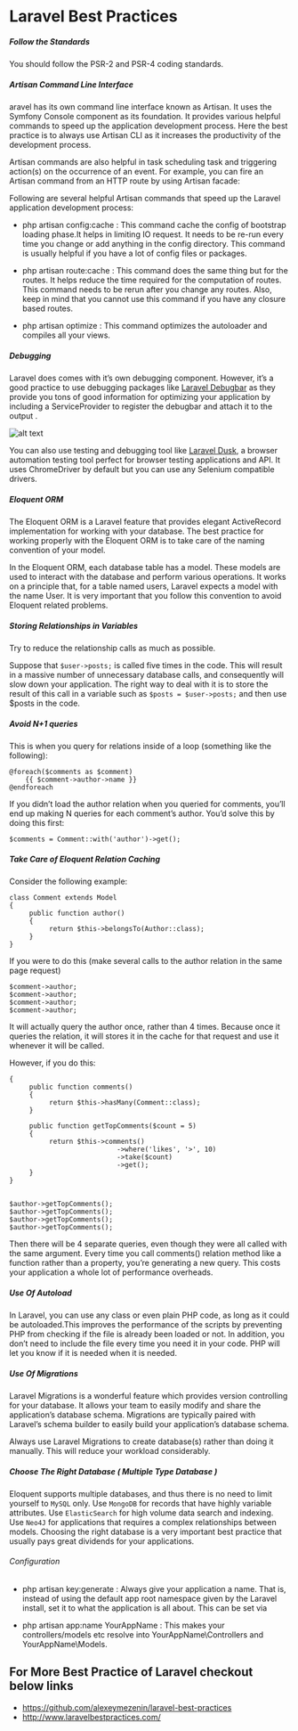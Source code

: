 # Laravel Best Practices

#####  Follow the Standards
You should follow the PSR-2 and PSR-4 coding standards.

#####  Artisan Command Line Interface
aravel has its own command line interface known as Artisan. It uses the Symfony Console component as its foundation. It provides various helpful commands to speed up the application development process. Here the best practice is to always use Artisan CLI as it increases the productivity of the development process.

Artisan commands are also helpful in task scheduling task and triggering action(s) on the occurrence of an event. For example, you can fire an Artisan command from an HTTP route by using Artisan facade:

Following are several helpful Artisan commands that speed up the Laravel application development process:

* php artisan config:cache
: This command cache the config of bootstrap loading phase.It helps in limiting IO request. It needs to be re-run every time you change or add anything in the config directory. This command is  usually helpful if you have a lot of config files or packages.

* php artisan route:cache
: This command does the same thing but for the routes. It helps reduce the time required for the computation of routes. This command needs to be rerun after you change any routes. Also, keep in mind that you cannot use this command if you have any closure based routes.

* php artisan optimize
: This command optimizes the autoloader and compiles all your views.

#####  Debugging
Laravel does comes with it’s own debugging component. However, it’s a good practice to use debugging packages like [Laravel Debugbar](https://laravel.io/forum/02-04-2014-package-laravel-debugbar) as they provide you tons of good information for optimizing your application by including a ServiceProvider to register the debugbar and attach it to the output .

![alt text](https://www.cloudways.com/blog/wp-content/uploads/Laravel-1.png "laravel-debugbar")

You can also use testing and debugging tool like [Laravel Dusk](https://www.cloudways.com/blog/laravel-dusk-testing-todo-app/), a browser automation testing tool perfect for browser testing applications and API. It uses ChromeDriver by default but you can use any Selenium compatible drivers.

#####  Eloquent ORM
The Eloquent ORM is a Laravel feature that provides elegant ActiveRecord implementation for working with your database. The best practice for working properly with the Eloquent ORM is to take care of the naming convention of your model.

In the Eloquent ORM, each database table has a model. These models are used to interact with the database and perform various operations. It works on a principle that, for a table named users, Laravel expects a model with the name User.  It is very important that you follow this convention to avoid Eloquent related problems.

#####  Storing Relationships in Variables
Try to reduce the relationship calls as much as possible.

Suppose that `$user->posts;` is called five times in the code. This will result in a massive number of unnecessary database calls, and consequently will slow down your application. The right way to deal with it is to store the result of this call in a variable such as `$posts = $user->posts;` and then use $posts in the code.

#####  Avoid N+1 queries
This is when you query for relations inside of a loop (something like the following):
```
@foreach($comments as $comment)
    {{ $comment->author->name }}
@endforeach
```

If you didn’t load the author relation when you queried for comments, you’ll end up making N queries for each comment’s author. You’d solve this by doing this first:
```
$comments = Comment::with('author')->get();
```

##### Take Care of Eloquent Relation Caching
Consider the following example:
```
class Comment extends Model
{
     public function author()
     {
          return $this->belongsTo(Author::class);
     }
}
```
If you were to do this (make several calls to the author relation in the same page request)
```
$comment->author;
$comment->author;
$comment->author;
$comment->author;
```
It will actually query the author once, rather than 4 times. Because once it queries the relation, it will stores it in the cache for that request and use it whenever it will be called.

However, if you do this:
```
{
     public function comments()
     {
          return $this->hasMany(Comment::class);
     }

     public function getTopComments($count = 5)
     {
          return $this->comments()
                           ->where('likes', '>', 10)
                           ->take($count)
                           ->get();
     }
}


$author->getTopComments();
$author->getTopComments();
$author->getTopComments();
$author->getTopComments();
```

Then there will be 4 separate queries, even though they were all called with the same argument. Every time you call comments() relation method like a function rather than a property, you’re generating a new query. This costs your application a whole lot of performance overheads.

#####  Use Of Autoload
In Laravel, you can use any class or even plain PHP code, as long as it could be autoloaded.This improves the performance of the scripts by preventing PHP from checking if the file is already been loaded or not. In addition, you don’t need to include the file every time you need it in your code. PHP will let you know if it is needed when it is needed.

#####  Use Of Migrations
Laravel Migrations is a wonderful feature which provides version controlling for your database. It allows your team to easily modify and share the application’s database schema. Migrations are typically paired with Laravel’s schema builder to easily build your application’s database schema.

Always use Laravel Migrations to create database(s) rather than doing it manually. This will reduce your workload considerably.

#####  Choose The Right Database ( Multiple Type Database )
Eloquent supports multiple databases, and thus there is no need to limit yourself to `MySQL` only. Use `MongoDB` for records that have highly variable attributes. Use `ElasticSearch` for high volume data search and indexing. Use `Neo4J` for applications that requires a complex relationships between models. Choosing the right database is a very important best practice that usually pays great dividends for your applications.

######  Configuration
* php artisan key:generate
: Always give your application a name. That is, instead of using the default app root namespace given by the Laravel install, set it to what the application is all about. This can be set via

* php artisan app:name YourAppName
: This makes your controllers/models etc resolve into YourAppName\Controllers and YourAppName\Models.


## For More Best Practice of Laravel checkout below links
* https://github.com/alexeymezenin/laravel-best-practices
* http://www.laravelbestpractices.com/



